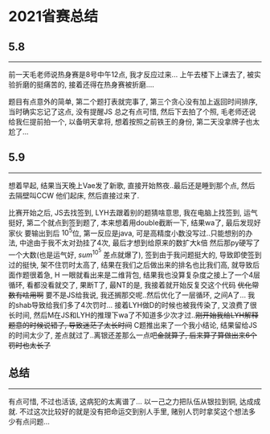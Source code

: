 # 2021省赛总结

## 5.8
---
前一天毛老师说热身赛是8号中午12点, 我才反应过来... 上午去楼下上课去了, 被实验折磨的挺痛苦的, 接着还得在热身赛被折磨....

题目有点意外的简单, 第二个题打表就完事了, 第三个贪心没有加上返回时间排序, 当时确实忘记了这点, 没有提醒JS 总之有点可惜, 然后下去拍了个照, 毛老师还说给我仨提前拍一个, 以备明天拿将, 想着按照之前铁王的身份, 第二天没拿牌子也太尬了...

## 5.9
---
想着早起, 结果当天晚上Vae发了新歌, 直接开始熬夜..最后还是睡到那个点, 然后去隔壁叫CCW 他们起床, 然后直接过来了.

比赛开始之后, JS去找签到, LYH去跟着别的题猜啥意思, 我在电脑上找签到, 运气挺好, 第二个就点到签到题了, 本来想着用double截断一下, 结果wa了, 最后发现好家伙 要输出到后 $10^5$位, 第一反应是java, 可是高精度小数没写过..只能想别的办法, 中途由于我不太对劲挂了4次, 最后才想到给原来的数扩大k倍 然后那py硬写了一个大数(也是运气好, $sum^{10^5}$ 差点就爆了), 签到由于我问题挺大的, 导致即使签到过的挺快, 架不住罚时太高了, 结果在我们之后做出来的排名也比我们高, 就导致后面作题很着急, H 一眼就看出来是二维背包, 结果我也没算复杂度之接上了一个4层循环, 看都没看就交了, 果断T了, 最NT的是, 我接着就开始反复交这个代码 ~~优化常数有啥用啊~~ 要不是JS给我说, 我还搁那交呢..然后优化了一层循环, 之间A了... 我的shab导致给我们多了4次罚时... 接着LYH做D的时候也被我传染了, 又浪费了很长时间, 然后M在JS和LYH的推理下wa了不知道多少次才过..~~刚开始我给LYH解释题意的时候说错了, 导致迷茫了太长时间~~ C题推出来了一个我小结论, 结果留给JS的时间太少了, 差点就过了..离银还差那么一点吧~~金就算了, 后来算了算做出来6个罚时也太长了~~

## 总结
---
有点可惜, 不过也活该, 这病犯的太离谱了... 以一己之力把队伍从银拉到铜, 达成成就. 不过这次比较好的就是没有把命运交到别人手里, 赌别人罚时拿奖这个想法多少有点问题...

